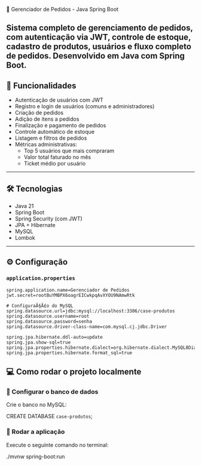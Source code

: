  🛒 Gerenciador de Pedidos - Java Spring Boot

Sistema completo de gerenciamento de pedidos, com autenticação via JWT, controle de estoque, cadastro de produtos, usuários e fluxo completo de pedidos. Desenvolvido em Java com Spring Boot.
---

## 🚀 Funcionalidades

- Autenticação de usuários com JWT
- Registro e login de usuários (comuns e administradores)
- Criação de pedidos
- Adição de itens a pedidos
- Finalização e pagamento de pedidos
- Controle automático de estoque
- Listagem e filtros de pedidos
- Métricas administrativas:
  - Top 5 usuários que mais compraram
  - Valor total faturado no mês
  - Ticket médio por usuário

---

## 🛠️ Tecnologias

- Java 21
- Spring Boot
- Spring Security (com JWT)
- JPA + Hibernate
- MySQL
- Lombok

---

## ⚙️ Configuração

### `application.properties`

```properties
spring.application.name=Gerenciador de Pedidos
jwt.secret=rootBuYMBPX6oagrEICwkpqAvXYOU9NAmwRtk

# ConfiguraÃ§Ã£o do MySQL
spring.datasource.url=jdbc:mysql://localhost:3306/case-produtos
spring.datasource.username=root
spring.datasource.password=senha
spring.datasource.driver-class-name=com.mysql.cj.jdbc.Driver

spring.jpa.hibernate.ddl-auto=update
spring.jpa.show-sql=true
spring.jpa.properties.hibernate.dialect=org.hibernate.dialect.MySQL8Dialect
spring.jpa.properties.hibernate.format_sql=true
```


## 💻 Como rodar o projeto localmente

### 🔧 Configurar o banco de dados

Crie o banco no MySQL:

CREATE DATABASE `case-produtos`;


### 🚀 Rodar a aplicação

Execute o seguinte comando no terminal:

./mvnw spring-boot:run


